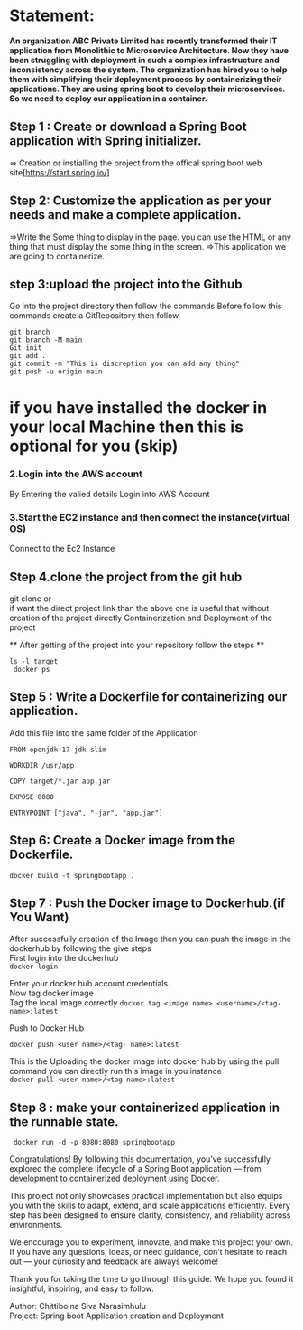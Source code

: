 # Statement:
**An organization ABC  Private Limited has recently transformed their IT application from Monolithic to Microservice Architecture. Now they have been struggling  with deployment in such a complex infrastructure and inconsistency across the system.
The organization has hired you to help them with simplifying their deployment process by containerizing their applications. They are using spring boot to develop their microservices. So we need to deploy our application in a container.**

## Step 1 : Create or  download a Spring Boot application with Spring initializer.
=> Creation or instialling the project from the offical spring boot web site[https://start.spring.io/]

## Step 2: Customize the application as per your needs and make a complete application.
=>Write the Some thing to display in the page. you  can use the HTML or any thing that must display the some thing in the screen.
=>This application we are going to containerize.

## step 3:upload the project into the Github  
  Go into the project directory then follow the commands
  Before follow this commands create a GitRepository then follow
  ```
git branch
git branch -M main
Git init
git add .
git commit -m "This is discreption you can add any thing"
git push -u origin main
```

# if you have installed the docker in your local Machine then this is optional for you (skip)

### 2.Login into the AWS account  
By Entering the valied details Login into AWS Account

### 3.Start the EC2 instance and then connect the instance(virtual OS)  
Connect to the Ec2 Instance

## Step 4.clone the project from the git hub 
git clone
or  
if want the direct project link than the above one is useful that without creation of the project directly Containerization and Deployment of the project  

** After getting of the project into your repository follow the steps **

```mvn clean package 
ls -l target
 docker ps
```

## Step 5 : Write a Dockerfile for containerizing our application.
Add this  file into the same folder of the Application 
```
FROM openjdk:17-jdk-slim

WORKDIR /usr/app

COPY target/*.jar app.jar

EXPOSE 8080

ENTRYPOINT ["java", "-jar", "app.jar"]
```
## Step 6: Create a Docker image from the Dockerfile.
`docker build -t springbootapp .`  


## Step 7 : Push the Docker image to Dockerhub.(if You Want)
After successfully creation of the Image then you can push the image in the dockerhub by following the give steps  
First login into the dockerhub  
 `docker login`
 
 Enter your docker hub account credentials.  
  Now tag docker image    
 Tag the local image correctly
`docker tag <image name> <username>/<tag-name>:latest`

 Push to Docker Hub
 
`docker push <user name>/<tag- name>:latest`


This is the Uploading the docker image into docker hub by using the pull command you can directly run this image in you instance  
`docker pull <user-name>/<tag-name>:latest`
 
## Step 8 : make your containerized application in the runnable state.
` docker run -d -p 8080:8080 springbootapp`



Congratulations! By following this documentation, you’ve successfully explored the complete lifecycle of a Spring Boot application — from   development to containerized deployment using Docker.  



This project not only showcases practical implementation but also equips you with the skills to adapt, extend, and scale applications efficiently.   Every step has been designed to ensure clarity, consistency, and reliability across environments.  


  
We encourage you to experiment, innovate, and make this project your own. If you have any questions, ideas, or need guidance, don’t hesitate to   reach out — your curiosity and feedback are always welcome!  


 
Thank you for taking the time to go through this guide. We hope you found it insightful, inspiring, and easy to follow.  



Author: Chittiboina Siva Narasimhulu  
Project: Spring boot Application creation and Deployment  

